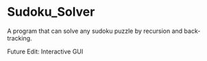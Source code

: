 # Sudoku_Solver
A program that can solve any sudoku puzzle by recursion and back-tracking.

Future Edit:
Interactive GUI

